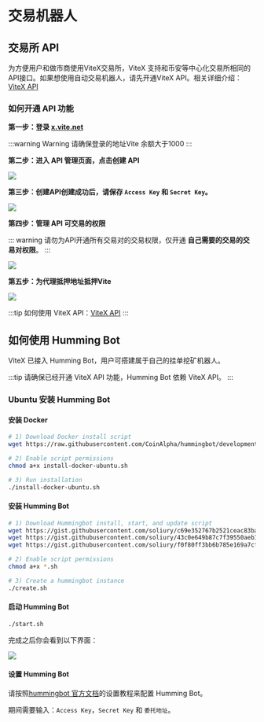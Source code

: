 # 交易机器人

## 交易所 API

为方便用户和做市商使用ViteX交易所，ViteX 支持和币安等中心化交易所相同的API接口。如果想使用自动交易机器人，请先开通ViteX API。相关详细介绍：[ViteX API](https://vite.wiki/zh/dex/api/dex-apis.html#vitex-api)

### 如何开通 API 功能

**第一步：登录 [x.vite.net](https://x.vite.net/)**

:::warning Warning
请确保登录的地址Vite 余额大于1000
:::

**第二步：进入 API 管理页面，点击创建 API**

![](https://media.discordapp.net/attachments/425845491478298624/766616321773010984/unknown.png?width=2340&height=1317)

**第三步：创建API创建成功后，请保存 `Access Key` 和 `Secret Key`。**

![](https://media.discordapp.net/attachments/425845491478298624/766616793116442624/unknown.png?width=2346&height=1317)

**第四步：管理 API 可交易的权限**

::: warning
请勿为API开通所有交易对的交易权限，仅开通 **自己需要的交易的交易对权限**。
:::

![](https://media.discordapp.net/attachments/425845491478298624/766617133622755338/unknown.png?width=2358&height=1316)

**第五步：为代理抵押地址抵押Vite**

![](https://media.discordapp.net/attachments/425845491478298624/766617502028791848/unknown.png?width=2352&height=1315)


:::tip
如何使用 ViteX API：[ViteX API](https://vite.wiki/zh/dex/api/dex-apis.html#vitex-api)
:::


## 如何使用 Humming Bot

ViteX 已接入 Humming Bot，用户可搭建属于自己的挂单挖矿机器人。

:::tip
请确保已经开通 ViteX API 功能，Humming Bot 依赖 ViteX API。
:::

### Ubuntu 安装 Humming Bot

#### 安装 Docker

```bash
# 1) Download Docker install script
wget https://raw.githubusercontent.com/CoinAlpha/hummingbot/development/installation/install-docker/install-docker-ubuntu.sh

# 2) Enable script permissions
chmod a+x install-docker-ubuntu.sh

# 3) Run installation
./install-docker-ubuntu.sh
```

#### 安装 Humming Bot

```bash
# 1) Download Hummingbot install, start, and update script
wget https://gist.githubusercontent.com/soliury/c69e352767b2521ceac83ba6775bd50f/raw/871c260483974179a97087a4146dca0c2197dc60/create.sh
wget https://gist.githubusercontent.com/soliury/43c0e649b87c7f39550aeb1f3432a835/raw/3ad918df93318d56e9f70e0647b17c87bd32fe0d/start.sh
wget https://gist.githubusercontent.com/soliury/f0f80ff3bb6b785e169a7cf7b82f4c4e/raw/2d0e1764399ebccad997d870f9c418979f329ddb/update.sh

# 2) Enable script permissions
chmod a+x *.sh

# 3) Create a hummingbot instance
./create.sh
```

#### 启动 Humming Bot

```bash
./start.sh
```

完成之后你会看到以下界面：

![](https://raw.githubusercontent.com/CoinAlpha/hummingbot-docs/master/content/operation/img/hummingbot-cli.png)

#### 设置 Humming Bot

请按照[hummingbot 官方文档](https://docs.hummingbot.io/operation/client/)的设置教程来配置 Humming Bot。

期间需要输入：`Access Key`，`Secret Key` 和 `委托地址`。


